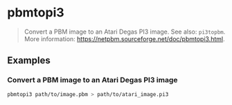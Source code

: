 # pbmtopi3

> Convert a PBM image to an Atari Degas PI3 image. See also: `pi3topbm`. More information: <https://netpbm.sourceforge.net/doc/pbmtopi3.html>.

## Examples

### Convert a PBM image to an Atari Degas PI3 image

```bash
pbmtopi3 path/to/image.pbm > path/to/atari_image.pi3
```

